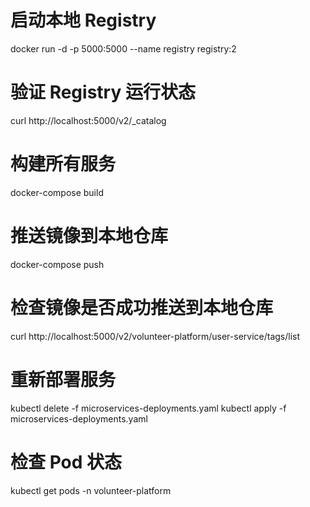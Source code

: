 # 启动本地 Registry
docker run -d -p 5000:5000 --name registry registry:2

# 验证 Registry 运行状态
curl http://localhost:5000/v2/_catalog

# 构建所有服务
docker-compose build

# 推送镜像到本地仓库
docker-compose push

# 检查镜像是否成功推送到本地仓库
curl http://localhost:5000/v2/volunteer-platform/user-service/tags/list

# 重新部署服务
kubectl delete -f microservices-deployments.yaml
kubectl apply -f microservices-deployments.yaml

# 检查 Pod 状态
kubectl get pods -n volunteer-platform